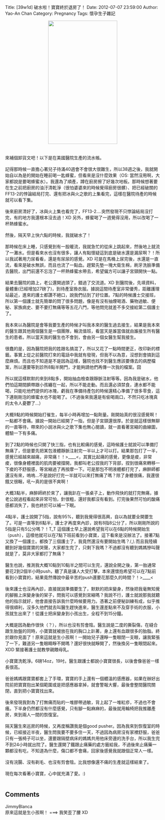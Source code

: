 Title: [39w1d] 破水啦！寶寶終於退房了！
Date: 2012-07-07 23:59:00
Author: Yao-An Chan
Category: Pregnancy
Tags: 懷孕生子雜記


<div class='post'>
<div class="separator" style="clear: both; text-align: center;"><a href="http://4.bp.blogspot.com/-8KYHC2Pub1Y/T_oJ7TJRHRI/AAAAAAAAOxI/b6h6ibLGvm8/s1600/b.jpg" imageanchor="1" style="margin-left: 1em; margin-right: 1em;"><img border="0" height="400" src="http://4.bp.blogspot.com/-8KYHC2Pub1Y/T_oJ7TJRHRI/AAAAAAAAOxI/b6h6ibLGvm8/s400/b.jpg" width="225" /></a></div><br /><br />來補個卸貨文吧！以下是在美國醫院生產的流水帳。<br /><br />記得那時候一直擔心著兒子待滿40週會不會很大很難生，所以38週之後，我就開始自以為是的開始在睡前喝一匙蜂蜜，但看來是沒什麼效果（OS: 當然沒用啊，大家都說是要喝蜂蜜水）。我還為了順產，蹲在廚房擦了好幾次地板。那時候想著要在生之前把廚房的油汙清乾淨（很怕婆婆來的時候覺得廚房很髒）、把已經破關的FF13-2的悖論結局打完、還有把冰與火之歌的上集看完，這樣在醫院待產的時候就可以看下集。<br /><br />後來廚房清好了，冰與火上集也看完了，FF13-2....突然發現不只悖論結局沒打完，有的地方我還根本沒去過！XD 另外，蜂蜜喝了一週覺得沒用，所以改喝了一杯熱蜂蜜水。<br /><br />然後，隔天早上快六點的時候，我就破水了！<br /><br />那時候在床上睡，只感覺到有一股暖流，我就急忙的從床上跳起來，然後地上就流了一灘水。但是看來水也沒有很多，讓人有點懷疑這到底是破水還是漏尿啊？！所以我試著用力尿看看，還是有尿尿的感覺。XD 可是在馬桶上尿完後，水還是一直流，看來是破水無誤，而且也流了一點血。趕緊先墊一塊大衛生棉，刷牙洗臉準備去醫院，出門前還不忘泡了一杯熱蜂蜜水帶去，希望偏方可以讓子宮頸開快一點。<br /><br />結果去醫院的路上，老公還開過頭了，錯過了交流道。XD 到醫院後，先填資料，量體重(已經增加27磅了)，到待產室換衣服。據說這間待產室非常優秀，距離護理站最近，進來的護士都讚不絕口，說我們佔到了好位置。7點的時候護士交接班，所以第一個護士就先簡單的問了很多問題，像是有沒有抽煙喝酒、藥物過敏、便秘、家族病史、要不要打無痛等等五花八門，等他問完就差不多交接給第二個護士了。<br /><br />我本來以為醫院是會等我要生產的時候才叫我本來的醫生過去接生，結果是我本來的醫生跟其他兩個醫生是一個團隊，輪流值班，看當天是誰當值就由誰接生所有醫生的患者。所以當天我的醫生也不會到，會由另一個女醫生幫我接生。<br /><br />很蠢的是，因為醫院把我的姓跟名搞混了，所以又花了一點時間更正，改印新的標籤。事實上從之前醫院打來的電話中我就有發現，但我不以為意，沒想到會搞到這麼麻煩。而且也不知道是不是因為這樣，醫院也找不到醫生應該要傳去的病歷檔案，所以還要等到診所8點半開門，才能夠請他們再傳一次我的檔案。囧<br /><br />所以就這樣默默的來到8點多，開始抽血檢查跟靜脈注射等等。因為我是破水，他們怕這期間臍帶跟小孩纏在一起，所以不能走動。而且還必須禁食，連水都不能喝，只能吃他們提供的冰塊，虧我在準備待產包的時候還精心準備了很多零食，這下連剛剛泡的蜂蜜水也不能喝了。（不過後來我還是有偷喝兩口，不然只吃冰塊真的太令人憂鬱了...）<br /><br />大概9點的時候開始打催生，每半小時再增加一點劑量。剛開始真的很沒感覺啊！一點都不會痛。據說一開始已經開了一指，但是子宮頸還很厚。於是就這樣很無聊的一直等待，帶來的小說冰與火之歌下集也無心閱讀，就一直看著宮縮的曲線圖，體驗一下有多痛。<br /><br />到了2點的時候也只開了快三指，也有比較痛的感覺，這時候護士就說可以準備打無痛了，但是要先把某包液體靜脈注射完一半以上才可以打。結果那包打了一半，感覺已經越來越痛，非常痛！！&gt;____&lt;，其實比起痛的感覺，更像是痠，非常痠，很像身體裡面的肌肉要被撐開，我都叫老公捏我的下背部，捏到很痛來轉移一下痠的不舒服感，等宮縮過了再按摩一下。可是那包不明液體都打完了，麻醉師都還沒有來，嗚嗚...不是說好打完一半就可以來打無痛了嗎？除了身體很痛，我還很餓又很睏，吼～真的是很不爽啊！<br /><br />大概3點半，麻醉師終於來了，讓我趴在一張桌子上，動作飛快的就打完無痛，據老公說過程看起來非常可怕，針很粗，還好我都沒有看到。打完後果然可怕的酸痛感都消失了，我也終於可以補一下眠。<br /><br />4點半，護士說開了5指，說有95%，聽到我覺得很高興，自以為就要全開要生了。可是一直等到6點半，護士才再度來內診，說有8指8公分了，所以剛剛所說的5指是只有5公分嗎？！T_T 這個護士早上還說希望我可以在6點的時候開始生（push），這樣他就可以在7點下班前看到小寶寶，這下看來是沒辦法了。接著7點又換了一個護士。都換了三個護士了，我竟然還沒有要開始生嗎？/_\ 而且我陸續聽到好幾個寶寶的哭聲，大家都生完了，只剩下我嗎？不過都沒有聽到媽媽慘叫聲就是了，莫非大家都打了無痛？<br /><br />醫生也說，推測我大概10點到10點半之間可以生完，還說全開之後，第一胎通常要花2到2個半小時push，聽了真是讓人大受打擊，本來還懷抱希望可以在7點前看到小寶寶的，結果竟然傳說中最辛苦的push還要花那麼久的時間？！&gt;____&lt;<br /><br />後來護士也沒再內診，直接就說準備要生了，默默的把床變身，然後把我毫無知覺的腳搬上床變身後的架子，問我可以感覺到宮縮嗎？我說不行，護士就說那我就聽他的指示就好，他會直接告訴我什麼時候要用力。憑著之前便秘訓練有成，似乎推得很順利，沒多久他們就去叫醫生趕快進來，醫生還差點來不及穿手術的衣服，小孩就生出來了！從護士把床變身到小孩出生，全程不到15分鐘。<br /><br />大概是因為動作很快（？），所以也沒有剪會陰。醫生說是二度的撕裂傷，在縫合跟生胎盤的同時，小寶寶就被放在我的胸口上趴著，身上還有血跟很多的胎脂。終於跟你見面了！原來這就是生小孩啊！一開始兒子還睜一隻眼閉一支眼，讓我緊張了一下，難道另一隻眼睛睜不開嗎？還好很快就睜開了，然後換另一隻眼閉起來。XDD 緊接著護士就教學親餵母乳。<br /><br />小寶寶洗乾淨。6磅14oz，19吋。醫生跟護士都說小寶寶很長，以後會像爸爸一樣長很高。<br /><br />爸爸媽媽跟寶寶都套上了手環，寶寶的手上還有一個體溫的感應器，如果在辦好出院前把寶寶抱出某個範圍或是把感應器拿掉，就會警報大響，最後會整間醫院關閉，直到把小寶寶找出來。<br /><br />後來發現我對為了打無痛而貼的一堆膠帶過敏，背上起了一堆紅疹，不過也不會癢。下半身仍然都沒有什麼感覺，只有腳一點麻麻的，最後就用輪椅把我推離產房，來到兩人一間的恢復室。<br /><br />隔天醫生來巡房的時候，又再度稱讚我是個good pusher。因為我來到恢復室的時候，已經接近半夜，醫生問我要不要多住一天，不過因為病房沒有家裡舒服，爸爸只有一張椅子可以坐，還要跟隔壁病床的媽媽共用他床旁邊的洗手台，所以我生完不到24小時就出院了。醫生還開了鐵跟止痛藥的處方籤給我，不過後來止痛藥一顆都沒有吃，不知道為什麼，傷口都不會痛，回家後感覺我就跟個正常人一樣。<br /><br />沒有浣腸、沒有剃毛、也沒有剪會陰。比我想像還不痛的生產就這樣結束了。<br /><br />現在每次看著小寶寶，心中就充滿了愛。:)<br /><br /></div>
<h2>Comments</h2>
<div class='comments'>
<div class='comment'>
<div class='author'>JimmyBlanca</div>
<div class='content'>
原來這就是生小孩啊！  ===&gt; 我笑歪了腰 XD</div>
</div>
</div>
